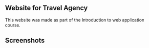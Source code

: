 ## Website for Travel Agency
This website was made as part of the Introduction to web application course.

## Screenshots
<p align="center">
  <img src="screenshot/t-1.png" alt="">
</p>

<p align="center">
  <img src="screenshot/t-2.png" alt="">
</p>

<p align="center">
  <img src="screenshot/t-3.png" alt="">
</p>
